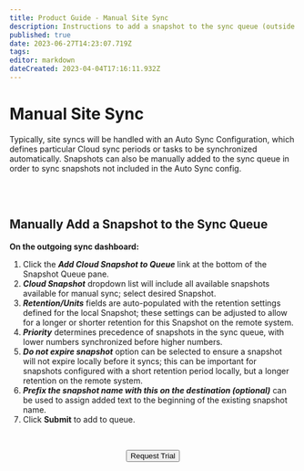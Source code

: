 ```yaml
---
title: Product Guide - Manual Site Sync
description: Instructions to add a snapshot to the sync queue (outside of auto sync configuration)
published: true
date: 2023-06-27T14:23:07.719Z
tags: 
editor: markdown
dateCreated: 2023-04-04T17:16:11.932Z
---
```


# Manual Site Sync

Typically, site syncs will be handled with an Auto Sync Configuration, which defines particular Cloud sync periods or tasks to be synchronized automatically. Snapshots can also be manually added to the sync queue in order to sync snapshots not included in the Auto Sync config.

<br>
<br>


## Manually Add a Snapshot to the Sync Queue
**On the outgoing sync dashboard:**

1.  Click the ***Add Cloud Snapshot to Queue*** link at the bottom of the Snapshot Queue pane.
2.  ***Cloud Snapshot*** dropdown list will include all available snapshots available for manual sync; select desired Snapshot.
3.  ***Retention/Units*** fields are auto-populated with the retention settings defined for the local Snapshot; these settings can be adjusted to allow for a longer or shorter retention for this Snapshot on the remote system.
4.  ***Priority*** determines precedence of snapshots in the sync queue, with lower numbers synchronized before higher numbers.
5.  ***Do not expire snapshot*** option can be selected to ensure a snapshot will not expire locally before it syncs; this can be important for snapshots configured with a short retention period locally, but a longer retention on the remote system.
6.  ***Prefix the snapshot name with this on the destination (optional)*** can be used to assign added text to the beginning of the existing snapshot name.
7.  Click **Submit** to add to queue.

<br>

<div style="text-align:center; margin-bottom:5px">

  <a href="https://www.verge.io/test-drive#Demo-Section"><button class="button-cta">Request Trial</button></a>
</div>